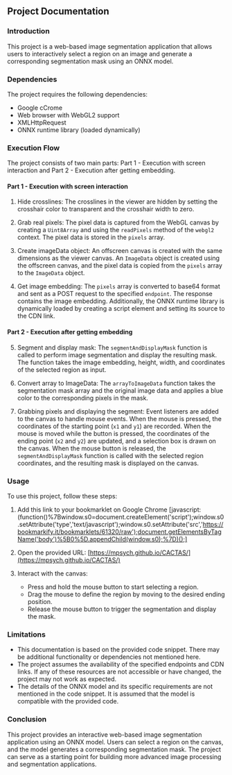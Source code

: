 
## Project Documentation

### Introduction
This project is a web-based image segmentation application that allows users to interactively select a region on an image and generate a corresponding segmentation mask using an ONNX model.

### Dependencies
The project requires the following dependencies:
- Google cCrome
- Web browser with WebGL2 support
- XMLHttpRequest
- ONNX runtime library (loaded dynamically)

### Execution Flow

The project consists of two main parts: Part 1 - Execution with screen interaction and Part 2 - Execution after getting embedding.

#### Part 1 - Execution with screen interaction
1. Hide crosslines: The crosslines in the viewer are hidden by setting the crosshair color to transparent and the crosshair width to zero.

2. Grab real pixels: The pixel data is captured from the WebGL canvas by creating a `Uint8Array` and using the `readPixels` method of the `webgl2` context. The pixel data is stored in the `pixels` array.

3. Create imageData object: An offscreen canvas is created with the same dimensions as the viewer canvas. An `ImageData` object is created using the offscreen canvas, and the pixel data is copied from the `pixels` array to the `ImageData` object.

4. Get image embedding: The `pixels` array is converted to base64 format and sent as a POST request to the specified `endpoint`. The response contains the image embedding. Additionally, the ONNX runtime library is dynamically loaded by creating a script element and setting its source to the CDN link.

#### Part 2 - Execution after getting embedding
5. Segment and display mask: The `segmentAndDisplayMask` function is called to perform image segmentation and display the resulting mask. The function takes the image embedding, height, width, and coordinates of the selected region as input.

6. Convert array to ImageData: The `arrayToImageData` function takes the segmentation mask array and the original image data and applies a blue color to the corresponding pixels in the mask.

7. Grabbing pixels and displaying the segment: Event listeners are added to the canvas to handle mouse events. When the mouse is pressed, the coordinates of the starting point (`x1` and `y1`) are recorded. When the mouse is moved while the button is pressed, the coordinates of the ending point (`x2` and `y2`) are updated, and a selection box is drawn on the canvas. When the mouse button is released, the `segmentAndDisplayMask` function is called with the selected region coordinates, and the resulting mask is displayed on the canvas.

### Usage
To use this project, follow these steps:
1. Add this link to your bookmarklet on Google Chrome [javascript:(function()%7Bwindow.s0=document.createElement('script');window.s0.setAttribute('type','text/javascript');window.s0.setAttribute('src','https://bookmarkify.it/bookmarklets/61320/raw');document.getElementsByTagName('body')%5B0%5D.appendChild(window.s0);%7D)();]

2. Open the provided URL: [https://mpsych.github.io/CACTAS/](https://mpsych.github.io/CACTAS/)

3. Interact with the canvas:
   - Press and hold the mouse button to start selecting a region.
   - Drag the mouse to define the region by moving to the desired ending position.
   - Release the mouse button to trigger the segmentation and display the mask.

### Limitations
- This documentation is based on the provided code snippet. There may be additional functionality or dependencies not mentioned here.
- The project assumes the availability of the specified endpoints and CDN links. If any of these resources are not accessible or have changed, the project may not work as expected.
- The details of the ONNX model and its specific requirements are not mentioned in the code snippet. It is assumed that the model is compatible with the provided code.

### Conclusion
This project provides an interactive web-based image segmentation application using an ONNX model. Users can select a region on the canvas, and the model generates a corresponding segmentation mask. The project can serve as a starting point for building more advanced image processing and segmentation applications.
